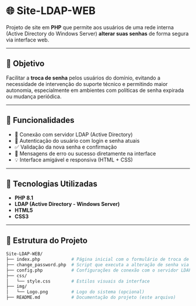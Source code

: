 # 🌐 Site-LDAP-WEB

Projeto de site em **PHP** que permite aos usuários de uma rede interna (Active Directory do Windows Server) **alterar suas senhas** de forma segura via interface web.

---

## 📌 Objetivo

Facilitar a **troca de senha** pelos usuários do domínio, evitando a necessidade de intervenção do suporte técnico e permitindo maior autonomia, especialmente em ambientes com políticas de senha expirada ou mudança periódica.

---

## 🚀 Funcionalidades

- 🔐 Conexão com servidor LDAP (Active Directory)
- 👤 Autenticação do usuário com login e senha atuais
- ✅ Validação da nova senha e confirmação
- 💬 Mensagens de erro ou sucesso diretamente na interface
- 💡 Interface amigável e responsiva (HTML + CSS)

---

## 🧰 Tecnologias Utilizadas

- **PHP 8.1**
- **LDAP (Active Directory - Windows Server)**
- **HTML5**
- **CSS3**

---

## 📂 Estrutura do Projeto

```bash
Site-LDAP-WEB/
├── index.php            # Página inicial com o formulário de troca de senha
├── change_password.php  # Script que executa a alteração de senha via LDAP
├── config.php           # Configurações de conexão com o servidor LDAP
├── css/
│   └── style.css        # Estilos visuais da interface
├── img/
│   └── Logo.png         # Logo do sistema (opcional)
├── README.md            # Documentação do projeto (este arquivo)
